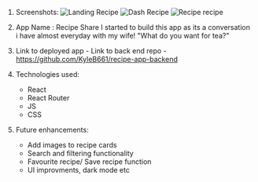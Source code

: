 1) Screenshots:
![Landing Recipe](https://github.com/user-attachments/assets/86a7685b-dc0a-4110-884e-ec09a0e95e03)
![Dash Recipe](https://github.com/user-attachments/assets/ad010dd4-e764-4a2b-9119-090ffe8ad270)
![Recipe recipe](https://github.com/user-attachments/assets/39df1c44-d23b-4153-98c2-1fb5abc1c304)


2) App Name : Recipe Share
   I started to build this app as its a conversation i have almost everyday with my wife! "What do you want for tea?"

3) Link to deployed app -
   Link to back end repo - https://github.com/KyleB661/recipe-app-backend

4) Technologies used:
     - React
     - React Router
     - JS
     - CSS

5) Future enhancements:
     - Add images to recipe cards
     - Search and filtering functionality
     - Favourite recipe/ Save recipe function
     - UI improvments, dark mode etc
  


